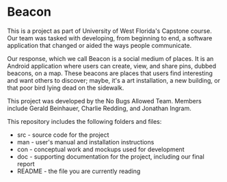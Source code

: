 # Beacon

This is a project as part of University of West Florida's Capstone course. Our team was tasked with developing, from beginning to end, a software application that changed or aided the ways people communicate.

Our response, which we call Beacon is a social medium of places. It is an Android application where users can create, view, and share pins, dubbed beacons, on a map. These beacons are places that users find interesting and want others to discover; maybe, it's a art installation, a new building, or that poor bird lying dead on the sidewalk.

This project was developed by the No Bugs Allowed Team. Members include Gerald Beinhauer, Charlie Redding, and Jonathan Ingram.

This repository includes the following folders and files:

- src - source code for the project
- man - user's manual and installation instructions
- con - conceptual work and mockups used for development
- doc - supporting documentation for the project, including our final report
- README - the file you are currently reading
